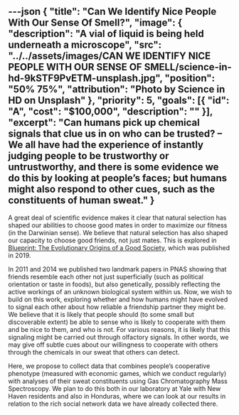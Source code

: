 ---json
{
  "title": "Can We Identify Nice People With Our Sense Of Smell?",
  "image": {
    "description": "A vial of liquid is being held underneath a microscope",
    "src": "../../assets/images/CAN WE IDENTIFY NICE PEOPLE WITH OUR SENSE OF SMELL/science-in-hd-9kSTF9PvETM-unsplash.jpg",
    "position": "50% 75%",
    "attribution": "Photo by Science in HD on Unsplash"
  },
  "priority": 5,
  "goals": [{
    "id": "A",
    "cost": "$100,000",
    "description": ""
  }],
  "excerpt": "Can humans pick up chemical signals that clue us in on who can be trusted? – We all have had the experience of instantly judging people to be trustworthy or untrustworthy, and there is some evidence we do this by looking at people’s faces; but humans might also respond to other cues, such as the constituents of human sweat."
}
---

A great deal of scientific evidence makes it clear that natural selection has shaped our abilities to choose good mates in order to maximize our fitness (in the Darwinian sense). We believe that natural selection has also shaped our capacity to choose good friends, not just mates.  This is explored in [Blueprint: The Evolutionary Origins of a Good Society](http://humannaturelab.net/blueprint-the-book), which was published in 2019.

In 2011 and 2014 we published two landmark papers in PNAS showing that friends resemble each other not just superficially (such as political orientation or taste in foods), but also genetically, possibly reflecting the active workings of an unknown biological system within us. Now, we wish to build on this work, exploring whether and how humans might have evolved to signal each other about how reliable a friendship partner they might be. We believe that it is likely that people should (to some small but discoverable extent) be able to sense who is likely to cooperate with them and be nice to them, and who is not. For various reasons, it is likely that this signaling might be carried out through olfactory signals. In other words, we may give off subtle cues about our willingness to cooperate with others through the chemicals in our sweat that others can detect.

Here, we propose to collect data that combines people’s cooperative phenotype (measured with economic games, which we conduct regularly) with analyses of their sweat constituents using Gas Chromatography Mass Spectroscopy.  We plan to do this both in our laboratory at Yale with New Haven residents and also in Honduras, where we can look at our results in relation to the rich social network data we have already collected there.